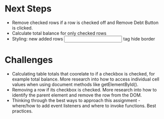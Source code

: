 # Next Steps

- Remove checked rows if a row is checked off and Remove Debt Button is clicked.
- Calculate total balance for only checked rows
- Styling: new added rows <input> tag hide border

# Challenges
- Calculating table totals that coorelate to if a checkbox is checked, for example total balance. More research into how to access individual cell values when using document methods like getElementById().
- Removing a row if its checkbox is checked. More research into how to identify the parent element and remove the row from the DOM.
- Thinking through the best ways to approach this assignment - where/how to add event listeners and where to invoke functions. Best practices.
